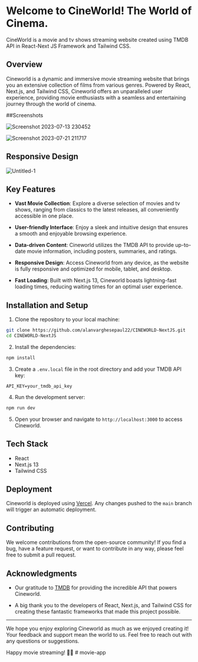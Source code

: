 # Welcome to CineWorld! The World of Cinema.
CineWorld is a movie and tv shows streaming website created using TMDB API in React-Next JS Framework and Tailwind CSS.

## Overview

Cineworld is a dynamic and immersive movie streaming website that brings you an extensive collection of films from various genres. Powered by React, Next.js, and Tailwind CSS, Cineworld offers an unparalleled user experience, providing movie enthusiasts with a seamless and entertaining journey through the world of cinema.

##Screenshots

![Screenshot 2023-07-13 230452](https://github.com/alanvarghesepaul22/CINEWORLD-NextJS/assets/86376232/965879a8-9604-4b77-a83c-026f594a2e21)

![Screenshot 2023-07-21 211717](https://github.com/alanvarghesepaul22/CINEWORLD-NextJS/assets/86376232/fae66266-2242-4311-9f53-8258c644b030)

## Responsive Design 

![Untitled-1](https://github.com/alanvarghesepaul22/CINEWORLD-NextJS/assets/86376232/a7bee4e3-59bd-4f64-8e47-d8d821f4425d)


## Key Features

- **Vast Movie Collection**: Explore a diverse selection of movies and tv shows, ranging from classics to the latest releases, all conveniently accessible in one place.

- **User-friendly Interface**: Enjoy a sleek and intuitive design that ensures a smooth and enjoyable browsing experience.

- **Data-driven Content**: Cineworld utilizes the TMDB API to provide up-to-date movie information, including posters, summaries, and ratings.

- **Responsive Design**: Access Cineworld from any device, as the website is fully responsive and optimized for mobile, tablet, and desktop.

- **Fast Loading**: Built with Next.js 13, Cineworld boasts lightning-fast loading times, reducing waiting times for an optimal user experience.

## Installation and Setup

1. Clone the repository to your local machine:

```bash
git clone https://github.com/alanvarghesepaul22/CINEWORLD-NextJS.git
cd CINEWORLD-NextJS
```

2. Install the dependencies:

```bash
npm install
```

3. Create a `.env.local` file in the root directory and add your TMDB API key:

```plaintext
API_KEY=your_tmdb_api_key
```

4. Run the development server:

```bash
npm run dev
```

5. Open your browser and navigate to `http://localhost:3000` to access Cineworld.

## Tech Stack

- React
- Next.js 13
- Tailwind CSS

## Deployment

Cineworld is deployed using [Vercel](https://vercel.com/). Any changes pushed to the `main` branch will trigger an automatic deployment.

## Contributing

We welcome contributions from the open-source community! If you find a bug, have a feature request, or want to contribute in any way, please feel free to submit a pull request.

## Acknowledgments

- Our gratitude to [TMDB](https://www.themoviedb.org/) for providing the incredible API that powers Cineworld.

- A big thank you to the developers of React, Next.js, and Tailwind CSS for creating these fantastic frameworks that made this project possible.

---

We hope you enjoy exploring Cineworld as much as we enjoyed creating it! Your feedback and support mean the world to us. Feel free to reach out with any questions or suggestions.

Happy movie streaming! 🍿🎥
#   m o v i e - a p p  
 
